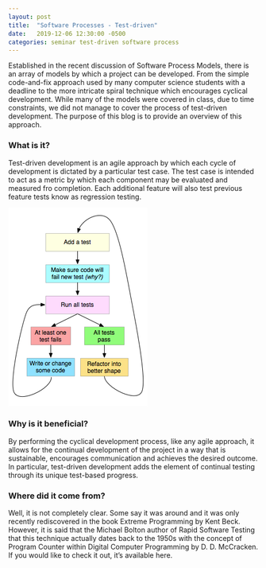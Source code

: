 ```yaml
---
layout: post
title:  "Software Processes - Test-driven"
date:   2019-12-06 12:30:00 -0500
categories: seminar test-driven software process
---
```

Established in the recent discussion of Software Process Models, there is an array of models by which a project can be developed. From the simple code-and-fix approach used by many computer science students with a deadline to the more intricate spiral technique which encourages cyclical development. While many of the models were covered in class, due to time constraints, we did not manage to cover the process of test-driven development. The purpose of this blog is to provide an overview of this approach.

### What is it?

Test-driven development is an agile approach by which each cycle of development is dictated by a particular test case. The test case is intended to act as a metric by which each component may be evaluated and measured fro completion. Each additional feature will also test previous feature tests know as regression testing.

![process](/assets/testbased.png)

### Why is it beneficial?

By performing the cyclical development process, like any agile approach, it allows for the continual development of the project in a way that is sustainable, encourages communication and achieves the desired outcome. In particular, test-driven development adds the element of continual testing through its unique test-based progress.

### Where did it come from?

Well, it is not completely clear. Some say it was around and it was only recently rediscovered in the book Extreme Programming by Kent Beck. However, it is said that the Michael Bolton author of Rapid Software Testing that this technique actually dates back to the 1950s with the concept of Program Counter within Digital Computer Programming by D. D. McCracken. If you would like to check it out, it’s available here.
